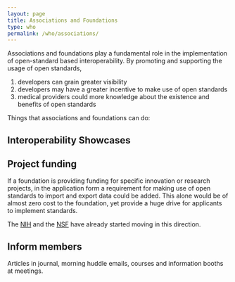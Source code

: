 ```yaml
---
layout: page
title: Associations and Foundations
type: who
permalink: /who/associations/
---
```


Associations and foundations play a fundamental role in the implementation of open-standard based interoperability. By promoting and supporting the usage of open standards, 

1. developers can grain greater visibility
2. developers may have a greater incentive to make use of open standards
3. medical providers could more knowledge about the existence and benefits of open standards

Things that associations and foundations can do:

## Interoperability Showcases

## Project funding

If a foundation is providing funding for specific innovation or research projects, in the application form a requirement for making use of open standards to import and export data could be added. This alone would be of almost zero cost to the foundation, yet provide a huge drive for applicants to implement standards.

The [NIH](https://datascience.nih.gov/fhir-initiatives) and the [NSF](https://www.nsf.gov/pubs/2022/nsf22553/nsf22553.htm) have already started moving in this direction.

## Inform members

Articles in journal, morning huddle emails, courses and information booths at meetings.